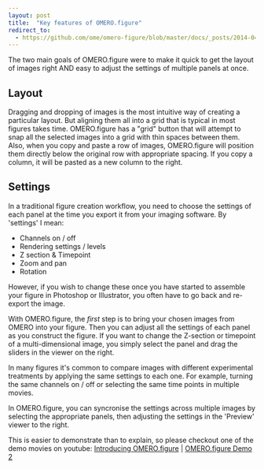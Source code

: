 ```yaml
---
layout: post
title:  "Key features of OMERO.figure"
redirect_to:
  - https://github.com/ome/omero-figure/blob/master/docs/_posts/2014-04-05-key-features-of-omero-figure.markdown
---
```


The two main goals of OMERO.figure were to make it
quick to get the layout of images right AND
easy to adjust the settings of multiple panels at once.

Layout
------

Dragging and dropping of images is the most intuitive
way of creating a particular layout. But aligning
them all into a grid that is typical in most figures
takes time. 
OMERO.figure has a "grid" button that will attempt
to snap all the selected images into a grid with 
thin spaces between them.
Also, when you copy and paste a row of images, OMERO.figure
will position them directly below the original row with
appropriate spacing. If you copy a column, it will be
pasted as a new column to the right.

Settings
--------

In a traditional figure creation workflow, you need to
choose the settings of each panel at the time you
export it from your imaging software. By 'settings' I
mean:

 - Channels on / off
 - Rendering settings / levels
 - Z section & Timepoint
 - Zoom and pan
 - Rotation

However, if you wish to change these once
you have started to assemble your figure in
Photoshop or Illustrator, you often have to go
back and re-export the image.

With OMERO.figure, the *first* step is to bring your
chosen images from OMERO into your figure. Then you
can adjust all the settings of each panel as you
construct the figure. If you want to change the
Z-section or timepoint of a multi-dimensional image,
you simply select the panel and drag the sliders in the
viewer on the right.


In many figures it's common to compare images with different
experimental treatments by applying the same settings
to each one. For example, turning the same channels on / off
or selecting the same time points in multiple movies.

In OMERO.figure, you can syncronise the settings across
multiple images by selecting the appropriate panels, then 
adjusting the settings in the 'Preview' viewer to the right.

This is easier to demonstrate than to explain, so please
checkout one of the demo movies on youtube: [Introducing OMERO.figure](https://www.youtube.com/watch?v=anJPPx7uoUM) | [OMERO.figure Demo 2](https://www.youtube.com/watch?v=JNFvT8JwY7E)
